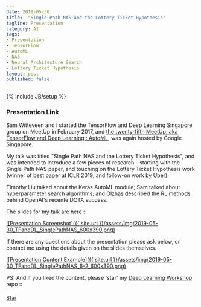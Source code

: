 ```yaml
---
date: 2019-05-30
title:  "Single-Path NAS and the Lottery Ticket Hypothesis"
tagline: Presentation
category: AI
tags:
- Presentation
- TensorFlow
- AutoML
- NAS
- Neural Architecture Search
- Lottery Ticket Hypothesis
layout: post
published: false
---
```

{% include JB/setup %}



### Presentation Link

Sam Witteveen and I started the TensorFlow and Deep Learning Singapore group on MeetUp in February 2017,
and [the twenty-fifth MeetUp, aka TensorFlow and Deep Learning : AutoML](https://www.meetup.com/TensorFlow-and-Deep-Learning-Singapore/events/261638882/),
was again hosted by Google Singapore.  

My talk was titled "Single Path NAS and the Lottery Ticket Hypothesis", 
and was intended to introduce a few pieces of research - starting with the 
Single Path NAS paper, and touching on the Lottery Ticket Hypothesis work
(winner of best paper at ICLR 2019, and follow-on work by Uber).

Timothy Liu talked about the Keras AutoML module; 
Sam talked about hyperparameter search algorithms; 
and Olzhas described the RL methods behind OpenAI's recente DOTA success.

<!--
2019-04-16_TFandDL_TF2-CNNs-for-Images

"Single-Path Neural Architecture Search 
(and the Lottery Ticket Hypothesis) 
with TensorFlow 2.0 " - Martin Andrews

Martin will dive into two interesting recent papers, 
one with a more efficient way to do AutoML, 
and the other with insights into 
Neural Network training, pruning and initialisation (in that order).

------


Basics of Architecture Search
  Big idea
    Picture of LeNET for complexity
  Regular NAS (and eNAS):
    RL for layer definitions (picture)
      https://arxiv.org/abs/1611.01578
      Neural Architecture Search with Reinforcement Learning
    But random search also works...
    Random Search and Reproducibility for Neural Architecture Search
      https://arxiv.org/abs/1902.07638
      Reddit quote picture
  Reduce search space : 
    NAS cells - to reduce search space (picture)
  
  
Alternative approach : 
  Single-path NAS

  Single-Path NAS: Designing Hardware-Efficient ConvNets in less than 4 Hours 
  https://arxiv.org/abs/1904.02877
  https://github.com/dstamoulis/single-path-nas
  CMU / Microsoft



Key idea:
  Collapse each layers' decision paths into 1 mega-kernel
  Parameterize mega-kernel sub-paths as sigmoid 
    (with Gumbel?=No, apparently)
  ... The script uses TF's EventAccumulator to parse the NAS-decision variables (indicator values); it prints the MBConv types of the ConvNet (following the MNasNet encoding)  
  
```
indicator_values = parse_netarch.parse_indicators_single_path_nas(parse_lambda_dir, tf_size_guidance)
network = parse_netarch.encode_single_path_nas_arch(indicator_values)
```

Results

Interesting resonance with Lottery Ticket Hypothesis
  No direct relationship other than both :
    being interesting papers
    relying on 90% of network being prunable
    including the masking out of irrelevant layers
    
  
The Lottery Ticket Hypothesis : Work from MIT
  https://arxiv.org/abs/1803.03635
  https://github.com/google-research/lottery-ticket-hypothesis
  MNIST & CIFAR10

Idea  
  Train a network from scratch (random init=R)
  Find the important weights in finished network
  Create a mask of the layers to set other stuff to zero
  Performance of network ~ same
  Now start a new pre-pruned network from scratch
    Start the weights from R/mask 
    (i.e. same random values for just the ones that mattered *in the end*)
    Network still trains to be good
      Even without the rest of the network to 'smooth the gradients'
      
Key Quote:
  The winning tickets we find have won the initialization lottery: 
  their connections have initial weights that make training particularly effective.

Code : 
  https://github.com/google-research/lottery-ticket-hypothesis/blob/master/foundations/pruning.py#L24

Follow-up work : 
  Deconstructing Lottery Tickets: Zeros, Signs, and the Supermask (Uber)
    https://arxiv.org/abs/1905.01067
    https://eng.uber.com/deconstructing-lottery-tickets/

    What's important about the final weights?
      Magnitude?
      Those that have changed most?
    What's important to 'carry back' as the original mask?
      Magnitude?
      Sign?

  The Lottery Ticket Hypothesis at Scale : 
    https://arxiv.org/abs/1903.01611
    ImageNet
    late resettings (not as strong a result)


? Understanding Neural Architecture Search Techniques
? https://arxiv.org/abs/1904.00438


!-->



The slides for my talk are here :

<a href="http://redcatlabs.com/2019-05-30_TFandDL_SinglePathNAS/" target="_blank">
![Presentation Screenshot]({{ site.url }}/assets/img/2019-05-30_TFandDL_SinglePathNAS_600x390.png)
</a>

If there are any questions about the presentation please ask below, 
or contact me using the details given on the slides themselves.

<a href="http://redcatlabs.com/2019-05-30_TFandDL_SinglePathNAS/#/6/2" target="_blank">
![Presentation Content Example]({{ site.url }}/assets/img/2019-05-30_TFandDL_SinglePathNAS_6-2_600x390.png)
</a>


PS:  And if you liked the content, please 'star' my <a href="https://github.com/mdda/deep-learning-workshop" target="_blank">Deep Learning Workshop</a> repo ::
<!-- From :: https://buttons.github.io/ -->
<!-- Place this tag where you want the button to render. -->
<span style="position:relative;top:5px;">
<a aria-label="Star mdda/deep-learning-workshop on GitHub" data-count-aria-label="# stargazers on GitHub" data-count-api="/repos/mdda/deep-learning-workshop#stargazers_count" data-count-href="/mdda/deep-learning-workshop/stargazers" data-icon="octicon-star" href="https://github.com/mdda/deep-learning-workshop" class="github-button">Star</a>
<!-- Place this tag right after the last button or just before your close body tag. -->
<script async defer id="github-bjs" src="https://buttons.github.io/buttons.js"></script>
</span>

